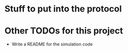 # Stuff to put into the protocol

# Other TODOs for this project

- Write a README for the simulation code
